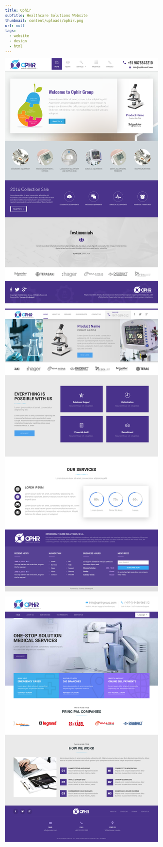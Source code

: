 ```yaml
---
title: Ophir
subTitle: Healthcare Solutions Website
thumbnail: content/uploads/ophir.png
url: null
tags:
  - website
  - design
  - html
---
```


![Ophir](content/uploads/ophir-one.png)

![Ophir](content/uploads/ophir-two.png)

![Ophir](content/uploads/ophir-three.png)

